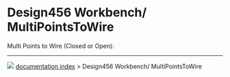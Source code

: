 # Design456 Workbench/ MultiPointsToWire
Multi Points to Wire (Closed or Open):



---
![](images/Right_arrow.png) [documentation index](../README.md) > Design456 Workbench/ MultiPointsToWire
